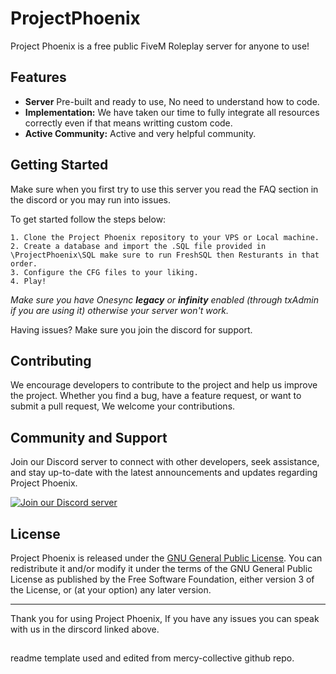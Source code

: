 # ProjectPhoenix

Project Phoenix is a free public FiveM Roleplay server for anyone to use!  

## Features

- **Server** Pre-built and ready to use, No need to understand how to code. 
- **Implementation:** We have taken our time to fully integrate all resources correctly even if that means writting custom code.
- **Active Community:** Active and very helpful community.

## Getting Started

Make sure when you first try to use this server you read the FAQ section in the discord or you may run into issues.

To get started follow the steps below:

    1. Clone the Project Phoenix repository to your VPS or Local machine.
    2. Create a database and import the .SQL file provided in \ProjectPhoenix\SQL make sure to run FreshSQL then Resturants in that order.
    3. Configure the CFG files to your liking.
    4. Play!
    
*Make sure you have Onesync* ***legacy*** *or* ***infinity*** *enabled (through txAdmin if you are using it) otherwise your server won't work.*
 
   

Having issues? Make sure you join the discord for support.

## Contributing

We encourage developers to contribute to the project and help us improve the project. Whether you find a bug, have a feature request, or want to submit a pull request, We welcome your contributions.


## Community and Support

Join our Discord server to connect with other developers, seek assistance, and stay up-to-date with the latest announcements and updates regarding Project Phoenix.

[![Join our Discord server](https://discordapp.com/api/guilds/947662586164420619/widget.png?style=banner2)](https://dsc.gg/project-phoenix)

## License

Project Phoenix is released under the [GNU General Public License](LICENSE). You can redistribute it and/or modify it under the terms of the GNU General Public License as published by
the Free Software Foundation, either version 3 of the License, or
(at your option) any later version.

---

Thank you for using Project Phoenix, If you have any issues you can speak with us in the dirscord linked above.

## 
readme template used and edited from mercy-collective github repo.
